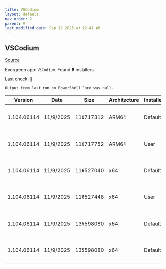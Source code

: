 ```yaml
---
title: VSCodium
layout: default
nav_order: 2
parent: V
last_modified_date: Sep 12 2025 at 12:41 AM
---
```


## VSCodium

[Source](https://vscodium.com)

Evergreen app: `VSCodium`. Found **6** installers.

Last check: 🔴
```
Output from last run on PowerShell Core was null.
```

| Version     | Date      | Size      | Architecture | InstallerType | Type | URI                                                                                                                                                                                                                                  |
| ----------- | --------- | --------- | ------------ | ------------- | ---- | ------------------------------------------------------------------------------------------------------------------------------------------------------------------------------------------------------------------------------------ |
| 1.104.06114 | 11/9/2025 | 110717312 | ARM64        | Default       | exe  | [https://github.com/VSCodium/vscodium/releases/download/1.104.06114/VSCodiumSetup-arm64-1.104.06114.exe](https://github.com/VSCodium/vscodium/releases/download/1.104.06114/VSCodiumSetup-arm64-1.104.06114.exe)                     |
| 1.104.06114 | 11/9/2025 | 110717752 | ARM64        | User          | exe  | [https://github.com/VSCodium/vscodium/releases/download/1.104.06114/VSCodiumUserSetup-arm64-1.104.06114.exe](https://github.com/VSCodium/vscodium/releases/download/1.104.06114/VSCodiumUserSetup-arm64-1.104.06114.exe)             |
| 1.104.06114 | 11/9/2025 | 116527040 | x64          | Default       | exe  | [https://github.com/VSCodium/vscodium/releases/download/1.104.06114/VSCodiumSetup-x64-1.104.06114.exe](https://github.com/VSCodium/vscodium/releases/download/1.104.06114/VSCodiumSetup-x64-1.104.06114.exe)                         |
| 1.104.06114 | 11/9/2025 | 116527448 | x64          | User          | exe  | [https://github.com/VSCodium/vscodium/releases/download/1.104.06114/VSCodiumUserSetup-x64-1.104.06114.exe](https://github.com/VSCodium/vscodium/releases/download/1.104.06114/VSCodiumUserSetup-x64-1.104.06114.exe)                 |
| 1.104.06114 | 11/9/2025 | 135598080 | x64          | Default       | msi  | [https://github.com/VSCodium/vscodium/releases/download/1.104.06114/VSCodium-x64-1.104.06114.msi](https://github.com/VSCodium/vscodium/releases/download/1.104.06114/VSCodium-x64-1.104.06114.msi)                                   |
| 1.104.06114 | 11/9/2025 | 135598080 | x64          | Default       | msi  | [https://github.com/VSCodium/vscodium/releases/download/1.104.06114/VSCodium-x64-updates-disabled-1.104.06114.msi](https://github.com/VSCodium/vscodium/releases/download/1.104.06114/VSCodium-x64-updates-disabled-1.104.06114.msi) |
